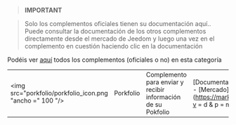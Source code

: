 
>**IMPORTANT**

>Solo los complementos oficiales tienen su documentación aquí.. Puede consultar la documentación de los otros complementos directamente desde el mercado de Jeedom y luego una vez en el complemento en cuestión haciendo clic en la documentación


Podéis ver [aquí](https://market.jeedom.com/index.php?v=d&p=market&type=plugin&categorie=finance) todos los complementos (oficiales o no) en esta categoría

| | | | |
|--- | --- | --- | ---|
|<img src="porkfolio/porkfolio_icon.png "ancho =" 100 "/>|Porkfolio|Complemento para enviar y recibir información de su Pokfolio|[Documentación](porkfolio / index.md) - [Mercado](https://market.jeedom.com/index.php?v = d & p = market_display & id = 1503)|
